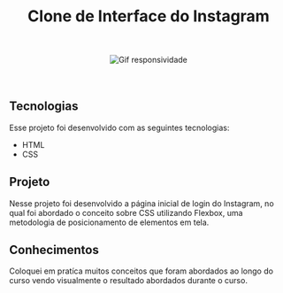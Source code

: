 <h1 align="center"> Clone de Interface do Instagram </h1>

<br>
<br>

<div align="center">
<img src="./assets/Gif/instagram.gif" alt="Gif responsividade">
</div>

<br>
<br>

## Tecnologias

Esse projeto foi desenvolvido com as seguintes tecnologias:

- HTML
- CSS

## Projeto

Nesse projeto foi desenvolvido a página inicial de login do Instagram, no qual foi abordado o conceito sobre CSS utilizando Flexbox, uma metodologia de posicionamento de elementos em tela.

## Conhecimentos

Coloquei em pratíca muitos conceitos que foram abordados ao longo do curso vendo visualmente o resultado abordados durante o curso.

